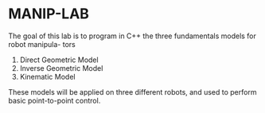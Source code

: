 # MANIP-LAB
The goal of this lab is to program in C++ the three fundamentals models for robot manipula-
tors
1. Direct Geometric Model
2. Inverse Geometric Model
3. Kinematic Model

These models will be applied on three different robots, and used to perform basic point-to-point
control.
